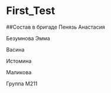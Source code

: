 # First_Test

##Состав в бригаде
 Пенязь Анастасия

 Безумнова Эмма
  
 Васина
 
 Истомина
 
 Маликова
 
Группа М211 
